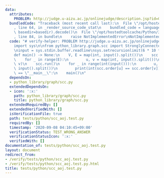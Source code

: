 ```yaml
---
data:
  attributes:
    PROBLEM: http://judge.u-aizu.ac.jp/onlinejudge/description.jsp?id=GRL_3_C
  bundledCode: "Traceback (most recent call last):\n  File \"/opt/hostedtoolcache/Python/3.8.5/x64/lib/python3.8/site-packages/onlinejudge_verify/documentation/build.py\"\
    , line 64, in _render_source_code_stat\n    bundled_code = language.bundle(stat.path,\
    \ basedir=basedir).decode()\n  File \"/opt/hostedtoolcache/Python/3.8.5/x64/lib/python3.8/site-packages/onlinejudge_verify/languages/python.py\"\
    , line 84, in bundle\n    raise NotImplementedError\nNotImplementedError\n"
  code: "# verify-helper: PROBLEM http://judge.u-aizu.ac.jp/onlinejudge/description.jsp?id=GRL_3_C\n\
    import sys\n\nfrom python_library.graph.scc import StronglyConnectedComponets\n\
    \ninput = sys.stdin.buffer.readline\nsys.setrecursionlimit(6 * 10 ** 5)\n\n\n\
    def main() -> None:\n    V, E = map(int, input().split())\n    scc = StronglyConnectedComponets(V)\n\
    \    for _ in range(E):\n        u, v = map(int, input().split())\n        scc.add_edge(u,\
    \ v)\n    scc.run()\n    for _ in range(int(input())):\n        u, v = map(int,\
    \ input().split())\n        print(int(scc.order[u] == scc.order[v]))\n\n\nif __name__\
    \ == \"__main__\":\n    main()\n"
  dependsOn:
  - python_library/graph/scc.py
  extendedDependsOn:
  - icon: ':x:'
    path: python_library/graph/scc.py
    title: python_library/graph/scc.py
  extendedRequiredBy: []
  extendedVerifiedWith: []
  isVerificationFile: true
  path: tests/python/scc_aoj.test.py
  requiredBy: []
  timestamp: '2020-09-08 04:10:45+09:00'
  verificationStatus: TEST_WRONG_ANSWER
  verificationStatusIcon: ':x:'
  verifiedWith: []
documentation_of: tests/python/scc_aoj.test.py
layout: document
redirect_from:
- /verify/tests/python/scc_aoj.test.py
- /verify/tests/python/scc_aoj.test.py.html
title: tests/python/scc_aoj.test.py
---
```

